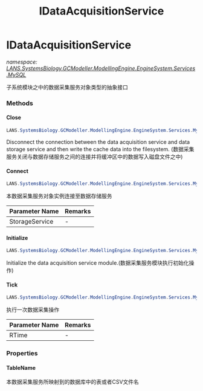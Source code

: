 ﻿---
title: IDataAcquisitionService
---

# IDataAcquisitionService
_namespace: [LANS.SystemsBiology.GCModeller.ModellingEngine.EngineSystem.Services.MySQL](N-LANS.SystemsBiology.GCModeller.ModellingEngine.EngineSystem.Services.MySQL.html)_

子系统模块之中的数据采集服务对象类型的抽象接口



### Methods

#### Close
```csharp
LANS.SystemsBiology.GCModeller.ModellingEngine.EngineSystem.Services.MySQL.IDataAcquisitionService.Close
```
Disconnect the connection between the data acquisition service and data storage service and then write the cache data into the filesystem.
 (数据采集服务关闭与数据存储服务之间的连接并将缓冲区中的数据写入磁盘文件之中)

#### Connect
```csharp
LANS.SystemsBiology.GCModeller.ModellingEngine.EngineSystem.Services.MySQL.IDataAcquisitionService.Connect(LANS.SystemsBiology.GCModeller.ModellingEngine.EngineSystem.Services.DataAcquisition.DataSerializer.DataSerializer)
```
本数据采集服务对象实例连接至数据存储服务

|Parameter Name|Remarks|
|--------------|-------|
|StorageService|-|


#### Initialize
```csharp
LANS.SystemsBiology.GCModeller.ModellingEngine.EngineSystem.Services.MySQL.IDataAcquisitionService.Initialize
```
Initialize the data acquisition service module.(数据采集服务模块执行初始化操作)

#### Tick
```csharp
LANS.SystemsBiology.GCModeller.ModellingEngine.EngineSystem.Services.MySQL.IDataAcquisitionService.Tick(System.Int32)
```
执行一次数据采集操作

|Parameter Name|Remarks|
|--------------|-------|
|RTime|-|



### Properties

#### TableName
本数据采集服务所映射到的数据库中的表或者CSV文件名
